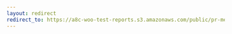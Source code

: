 ```yaml
---
layout: redirect
redirect_to: https://a8c-woo-test-reports.s3.amazonaws.com/public/pr-merge/38094/e2e/index.html
---
```

